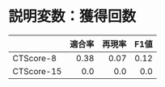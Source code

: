 # 説明変数：獲得回数
| | 適合率 | 再現率 | F1値 |
| :-- | --: | --: | --: |
| CTScore-8 | 0.38 | 0.07 | 0.12 |
| CTScore-15 | 0.0 | 0.0 | 0.0 |

